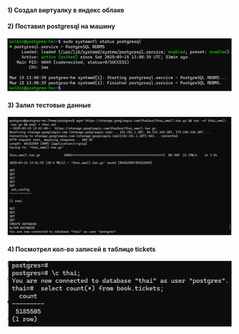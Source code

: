 #### 1) Создал виртуалку в яндекс облаке
#### 2) Поставил postgresql на машину
![процесс постгреса](https://github.com/Nikita-Kolbin/postgresql/blob/main/homework_1/images/img1.png?raw=true)
#### 3) Залил тестовые данные
![процесс постгреса](https://github.com/Nikita-Kolbin/postgresql/blob/main/homework_1/images/img2.png?raw=true)
#### 4) Посмотрел кол-во записей в таблице tickets
![процесс постгреса](https://github.com/Nikita-Kolbin/postgresql/blob/main/homework_1/images/img3.png?raw=true)
